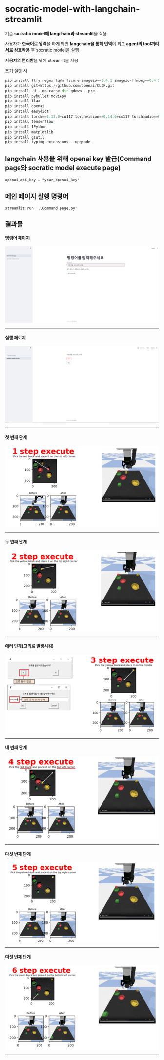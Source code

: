 # socratic-model-with-langchain-streamlit

기존 **socratic model에 langchain과 streamlit**을 적용

사용자가 **한국어로 입력**을 하게 되면 **langchain을 통해 번역**이 되고 **agent의 tool끼리 서로 상호작용** 후 socratic model을 실행

**사용자의 편리함**을 위해 streamlit을 사용


초기 실행 시
``` python
pip install ftfy regex tqdm fvcore imageio==2.4.1 imageio-ffmpeg==0.4.5
pip install git+https://github.com/openai/CLIP.git
pip install -U --no-cache-dir gdown --pre
pip install pybullet moviepy
pip install flax
pip install openai
pip install easydict
pip install torch==1.13.0+cu117 torchvision==0.14.0+cu117 torchaudio==0.13.0 --extra-index-url https://download.pytorch.org/whl/cu117
pip install tensorflow
pip install IPython
pip install matplotlib
pip install gsutil
pip install typing-extensions --upgrade
```

## langchain 사용을 위해 openai key 발급(Command page와 socratic model execute page)
```
openai_api_key = "your_openai_key"
```

## 메인 페이지 실행 명령어
```
streamlit run '.\Command page.py'
```

## 결과물

<p align="center">

  
  #### 명령어 페이지
  <img src="./images/Command page.PNG">
  
  -------------------------------------

  #### 실행 페이지
  <img src="./images/execute page.PNG">
  
  -------------------------------------

  #### 첫 번째 단계
  <img src="./images/1 step execute.PNG">
  
  -------------------------------------

  #### 두 번째 단계
  <img src="./images/2 step execute.PNG">
  
  -------------------------------------

  #### 에러 단계(고의로 발생시킴)
  <img src="./images/error step execute.PNG">
  
  -------------------------------------

  #### 네 번째 단계
  <img src="./images/4 step execute.PNG">
  
  -------------------------------------
  
  #### 다섯 번째 단계
  <img src="./images/5 step execute.PNG">
  
  -------------------------------------

  #### 여섯 번째 단계
  <img src="./images/6 step execute.PNG">
  
  -------------------------------------
  
</p>
